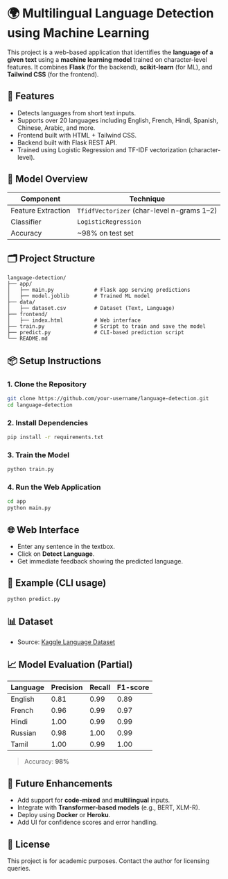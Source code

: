 # 🌍 Multilingual Language Detection using Machine Learning

This project is a web-based application that identifies the **language of a given text** using a **machine learning model** trained on character-level features. It combines **Flask** (for the backend), **scikit-learn** (for ML), and **Tailwind CSS** (for the frontend).

## 📌 Features

- Detects languages from short text inputs.
- Supports over 20 languages including English, French, Hindi, Spanish, Chinese, Arabic, and more.
- Frontend built with HTML + Tailwind CSS.
- Backend built with Flask REST API.
- Trained using Logistic Regression and TF-IDF vectorization (character-level).

## 🧠 Model Overview

| Component           | Technique                       |
|--------------------|----------------------------------|
| Feature Extraction | `TfidfVectorizer` (char-level n-grams 1–2) |
| Classifier         | `LogisticRegression`             |
| Accuracy           | ~98% on test set                 |

## 🗂 Project Structure

```
language-detection/
├── app/
│   ├── main.py             # Flask app serving predictions
│   ├── model.joblib        # Trained ML model
├── data/
│   ├── dataset.csv         # Dataset (Text, Language)
├── frontend/
│   ├── index.html          # Web interface
├── train.py                # Script to train and save the model
├── predict.py              # CLI-based prediction script
└── README.md
```

## 📦 Setup Instructions

### 1. Clone the Repository

```bash
git clone https://github.com/your-username/language-detection.git
cd language-detection
```

### 2. Install Dependencies

```bash
pip install -r requirements.txt
```

### 3. Train the Model

```bash
python train.py
```

### 4. Run the Web Application

```bash
cd app
python main.py
```

## 🌐 Web Interface

- Enter any sentence in the textbox.
- Click on **Detect Language**.
- Get immediate feedback showing the predicted language.

## 🧪 Example (CLI usage)

```bash
python predict.py
```

## 📊 Dataset

- Source: [Kaggle Language Dataset](https://www.kaggle.com/datasets/zarajamshaid/language-identification-datasst)

## 📈 Model Evaluation (Partial)

| Language  | Precision | Recall | F1-score |
|-----------|-----------|--------|----------|
| English   | 0.81      | 0.99   | 0.89     |
| French    | 0.96      | 0.99   | 0.97     |
| Hindi     | 1.00      | 0.99   | 0.99     |
| Russian   | 0.98      | 1.00   | 0.99     |
| Tamil     | 1.00      | 0.99   | 1.00     |

> Accuracy: **98%**

## 📌 Future Enhancements

- Add support for **code-mixed** and **multilingual** inputs.
- Integrate with **Transformer-based models** (e.g., BERT, XLM-R).
- Deploy using **Docker** or **Heroku**.
- Add UI for confidence scores and error handling.


## 📄 License

This project is for academic purposes. Contact the author for licensing queries.
